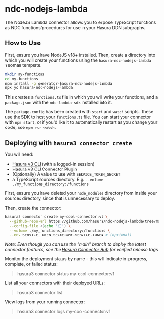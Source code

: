 # ndc-nodejs-lambda

The NodeJS Lambda connector allows you to expose TypeScript functions as NDC functions/procedures for use in your Hasura DDN subgraphs.

## How to Use
First, ensure you have NodeJS v18+ installed. Then, create a directory into which you will create your functions using the `hasura-ndc-nodejs-lambda` Yeoman template.

```bash
mkdir my-functions
cd my-functions
npm install -g generator-hasura-ndc-nodejs-lambda
npx yo hasura-ndc-nodejs-lambda
```

This creates a `functions.ts` file in which you will write your functions, and a `package.json` with the `ndc-lambda-sdk` installed into it.

The `package.config` has been created with `start` and `watch` scripts. These use the SDK to host your `functions.ts` file. You can start your connector with `npm start`, or if you'd like it to automatically restart as you change your code, use `npm run watch`.

## Deploying with `hasura3 connector create`

You will need:

* [Hasura v3 CLI](https://hasura.io/docs/3.0/cli/installation/) (with a logged-in session)
* [Hasura v3 CLI Connector Plugin](https://hasura.io/docs/latest/hasura-cli/connector-plugin/)
* (Optionally) A value to use with `SERVICE_TOKEN_SECRET`
* a TypeScript sources directory. E.g. `--volume ./my_functions_directory:/functions`

First, ensure you have deleted your `node_modules` directory from inside your sources directory, since that is unnecessary to deploy.

Then, create the connector:

```bash
hasura3 connector create my-cool-connector:v1 \
  --github-repo-url https://github.com/hasura/ndc-nodejs-lambda/tree/main \
  --config-file <(echo '{}') \
  --volume ./my_functions_directory:/functions \
  --env SERVICE_TOKEN_SECRET=MY-SERVICE-TOKEN # (optional)
```

*Note: Even though you can use the "main" branch to deploy the latest connector features, see the [Hasura Connector Hub](https://hasura.io/connectors/nodejs-lambda) for verified release tags*

Monitor the deployment status by name - this will indicate in-progress, complete, or failed status:

> hasura3 connector status my-cool-connector:v1

List all your connectors with their deployed URLs:

> hasura3 connector list

View logs from your running connector:

> hasura3 connector logs my-cool-connector:v1
